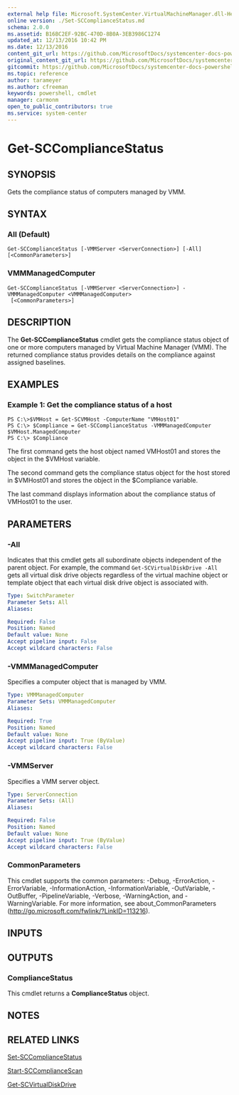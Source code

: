 ```yaml
---
external help file: Microsoft.SystemCenter.VirtualMachineManager.dll-Help.xml
online version: ./Set-SCComplianceStatus.md
schema: 2.0.0
ms.assetid: B16BC2EF-92BC-470D-8B0A-3EB3986C1274
updated_at: 12/13/2016 10:42 PM
ms.date: 12/13/2016
content_git_url: https://github.com/MicrosoftDocs/systemcenter-docs-powershell/blob/master/systemcenter-cmdlets/VirtualMachineManager/v1/Get-SCComplianceStatus.md
original_content_git_url: https://github.com/MicrosoftDocs/systemcenter-docs-powershell/blob/master/systemcenter-cmdlets/VirtualMachineManager/v1/Get-SCComplianceStatus.md
gitcommit: https://github.com/MicrosoftDocs/systemcenter-docs-powershell/blob/ea9507ac2178040476af5407227db8cb97701ea9/systemcenter-cmdlets/VirtualMachineManager/v1/Get-SCComplianceStatus.md
ms.topic: reference
author: tarameyer
ms.author: cfreeman
keywords: powershell, cmdlet
manager: carmonm
open_to_public_contributors: true
ms.service: system-center
---
```


# Get-SCComplianceStatus

## SYNOPSIS
Gets the compliance status of computers managed by VMM.

## SYNTAX

### All (Default)
```
Get-SCComplianceStatus [-VMMServer <ServerConnection>] [-All] [<CommonParameters>]
```

### VMMManagedComputer
```
Get-SCComplianceStatus [-VMMServer <ServerConnection>] -VMMManagedComputer <VMMManagedComputer>
 [<CommonParameters>]
```

## DESCRIPTION
The **Get-SCComplianceStatus** cmdlet gets the compliance status object of one or more computers managed by Virtual Machine Manager (VMM).
The returned compliance status provides details on the compliance against assigned baselines.

## EXAMPLES

### Example 1: Get the compliance status of a host
```
PS C:\>$VMHost = Get-SCVMHost -ComputerName "VMHost01"
PS C:\> $Compliance = Get-SCComplianceStatus -VMMManagedComputer $VMHost.ManagedComputer
PS C:\> $Compliance
```

The first command gets the host object named VMHost01 and stores the object in the $VMHost variable.

The second command gets the compliance status object for the host stored in $VMHost01 and stores the object in the $Compliance variable.

The last command displays information about the compliance status of VMHost01 to the user.

## PARAMETERS

### -All
Indicates that this cmdlet gets all subordinate objects independent of the parent object.
For example, the command `Get-SCVirtualDiskDrive -All` gets all virtual disk drive objects regardless of the virtual machine object or template object that each virtual disk drive object is associated with.

```yaml
Type: SwitchParameter
Parameter Sets: All
Aliases: 

Required: False
Position: Named
Default value: None
Accept pipeline input: False
Accept wildcard characters: False
```

### -VMMManagedComputer
Specifies a computer object that is managed by VMM.

```yaml
Type: VMMManagedComputer
Parameter Sets: VMMManagedComputer
Aliases: 

Required: True
Position: Named
Default value: None
Accept pipeline input: True (ByValue)
Accept wildcard characters: False
```

### -VMMServer
Specifies a VMM server object.

```yaml
Type: ServerConnection
Parameter Sets: (All)
Aliases: 

Required: False
Position: Named
Default value: None
Accept pipeline input: True (ByValue)
Accept wildcard characters: False
```

### CommonParameters
This cmdlet supports the common parameters: -Debug, -ErrorAction, -ErrorVariable, -InformationAction, -InformationVariable, -OutVariable, -OutBuffer, -PipelineVariable, -Verbose, -WarningAction, and -WarningVariable. For more information, see about_CommonParameters (http://go.microsoft.com/fwlink/?LinkID=113216).

## INPUTS

## OUTPUTS

### ComplianceStatus
This cmdlet returns a **ComplianceStatus** object.

## NOTES

## RELATED LINKS

[Set-SCComplianceStatus](xref:VirtualMachineManager/v1/Set-SCComplianceStatus.md)

[Start-SCComplianceScan](xref:VirtualMachineManager/v1/Start-SCComplianceScan.md)

[Get-SCVirtualDiskDrive](xref:VirtualMachineManager/v1/Get-SCVirtualDiskDrive.md)

